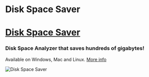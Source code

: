 # Disk Space Saver 

# [Disk Space Saver](http://qiplex.com/software/disk-space-saver/)

### Disk Space Analyzer that saves  hundreds of gigabytes! 
Available on Windows, Mac and Linux. [More info](http://qiplex.com/software/disk-space-saver/)


![Disk Space Saver](http://qiplex.com/img/disk-space-saver-app.gif)

